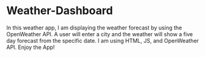 # Weather-Dashboard
In this weather app, I am displaying the weather forecast by using the OpenWeather API. A user will enter a city and the weather will show a five day forecast from the specific date. I am using HTML, JS, and OpenWeather API. Enjoy the App!
